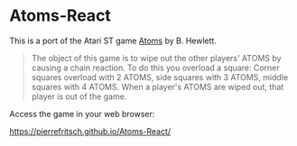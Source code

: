 # Atoms-React

This is a port of the Atari ST game 
[Atoms](http://www.atarimania.com/game-atari-st-atoms_31125.html)
by B. Hewlett.

> The object of this game is to wipe out the other players' ATOMS
> by causing a chain reaction. To do this you overload a square: 
> Corner squares overload with 2 ATOMS,
> side squares  with 3 ATOMS,
> middle squares with 4 ATOMS.
> When a player's ATOMS are wiped out, that player is out of the game.

Access the game in your web browser:

https://pierrefritsch.github.io/Atoms-React/
